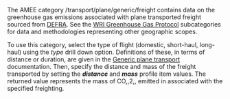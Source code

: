 The AMEE category /transport/plane/generic/freight contains data on the
greenhouse gas emissions associated with plane transported freight
sourced from
[DEFRA](http://www.defra.gov.uk/environment/economy/business-efficiency/reporting).
See the [WRI Greenhouse Gas
Protocol](http://www.ghgprotocol.org/calculation-tools/all-tools)
subcategories for data and methodologies representing other geographic
scopes.

To use this category, select the type of flight (domestic, short-haul,
long-haul) using the *type* drill down option. Definitions of these, in
terms of distance or duration, are given in the [Generic plane
transport](Generic_plane_transport) documentation. Then, specify the
distance and mass of the freight transported by setting the
***distance*** and ***mass*** profile item values. The returned value
represents the mass of CO,,2,, emitted in associated with the specified
freighting.
